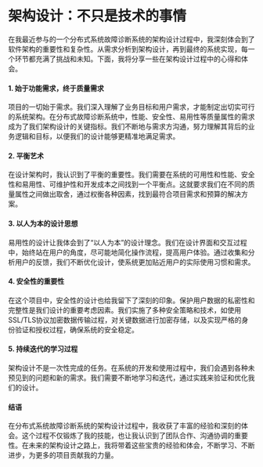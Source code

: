 # 架构设计：不只是技术的事情

在我最近参与的一个分布式系统故障诊断系统的架构设计过程中，我深刻体会到了软件架构的重要性和复杂性。从需求分析到架构设计，再到最终的系统实现，每一个环节都充满了挑战和未知。下面，我将分享一些在架构设计过程中的心得和体会。

#### 1. 始于功能需求，终于质量需求

项目的一切始于需求。我们深入理解了业务目标和用户需求，才能制定出切实可行的系统架构。在分布式故障诊断系统中，性能、安全性、易用性等质量属性的需求成为了我们架构设计的关键指标。我们不断地与需求方沟通，努力理解其背后的业务逻辑和目标，以便我们的设计能够更精准地满足需求。

#### 2. 平衡艺术

在设计架构时，我认识到了平衡的重要性。我们需要在系统的可用性和性能、安全性和易用性、可维护性和开发成本之间找到一个平衡点。这就要求我们在不同的质量属性之间做出取舍，通过权衡各种因素，找到最符合项目需求和预算的解决方案。

#### 3. 以人为本的设计思想

易用性的设计让我体会到了“以人为本”的设计理念。我们在设计界面和交互过程中，始终站在用户的角度，尽可能地简化操作流程，提高用户体验。通过收集和分析用户的反馈，我们不断优化设计，使系统更加贴近用户的实际使用习惯和需求。

#### 4. 安全性的重要性

在这个项目中，安全性的设计也给我留下了深刻的印象。保护用户数据的私密性和完整性是我们设计的重要考虑因素。我们实施了多种安全策略和技术，如使用SSL/TLS协议加密数据传输过程，对关键数据进行加密存储，以及实现严格的身份验证和授权过程，确保系统的安全稳定。

#### 5. 持续迭代的学习过程

架构设计不是一次性完成的任务。在系统的开发和使用过程中，我们会遇到各种未预见到的问题和新的需求。我们需要不断地学习和迭代，通过实践来验证和优化我们的设计。

#### 结语

在分布式系统故障诊断系统的架构设计过程中，我收获了丰富的经验和深刻的体会。这个过程不仅锻炼了我的技能，也让我认识到了团队合作、沟通协调的重要性。在未来的架构设计之路上，我将带着这些宝贵的经验和体会，不断学习、不断进步，为更多的项目贡献我的力量。